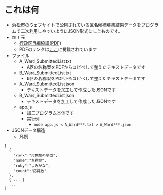 # これは何

- 浜松市のウェブサイトで公開されている区名候補募集結果データをプログラムで二次利用しやすいようにJSON形式にしたものです。
- 加工元
  - [行政区再編協議(PDF)](https://www.city.hamamatsu.shizuoka.jp/documents/141080/newr040905gyouzaisei.pdf)
  - PDFのリンクは[ここ](https://www.city.hamamatsu.shizuoka.jp/gikai/iinkai/0409_0410.html)に掲載されています
- ファイル
  - A_Ward_SubmittedList.txt
    - A区の名称案をPDFからコピペして整えたテキストデータです
  - B_Ward_SubmittedList.txt
    - B区の名称案をPDFからコピペして整えたテキストデータです
  - A_Ward_SubmittedList.json
    - テキストデータを加工して作成したJSONです
  - B_Ward_SubmittedList.json
    - テキストデータを加工して作成したJSONです
  - app.js
    - 加工プログラム本体です
    - 実行例
      - `node app.js < A_Ward***.txt > A_Ward***.json`
- JSONデータ構造
  - 凡例
```
[
  {
    "rank":"応募数の順位",
    "name":"名称案",
    "ruby":"よみがな",
    "count":"応募数"
  },
  { ... }
  ...
]
```
